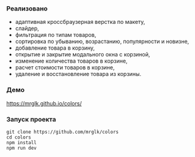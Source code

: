 ### Реализовано

- адаптивная кроссбраузерная верстка по макету,
- cлайдер,
- фильтрация по типам товаров,
- cортировка по убыванию, возрастанию, популярности и новизне,
- добавление товара в корзину,
- открытие и закрытие модального окна с корзиной,
- изменение количества товаров в корзине,
- расчет стоимости товаров в корзине,
- удаление и восстановление товара из корзины.

### Демо

https://mrglk.github.io/colors/

### Запуск проекта

```
git clone https://github.com/mrglk/colors
cd colors
npm install
npm run dev
```